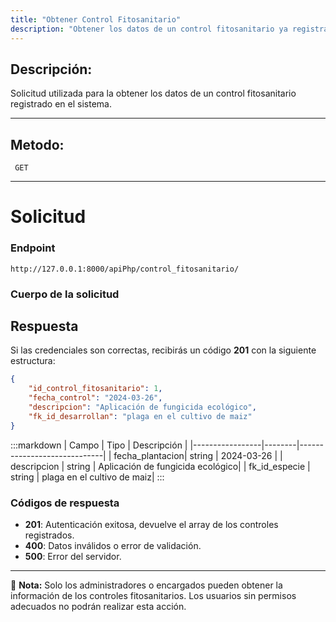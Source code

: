 ```yaml
---
title: "Obtener Control Fitosanitario"
description: "Obtener los datos de un control fitosanitario ya registrado en el sistema."
---
```


## Descripción:

Solicitud utilizada para la obtener los datos de un control fitosanitario registrado en el sistema.

---

## Metodo:
```
 GET
```
---


# **Solicitud**

### **Endpoint**
```
http://127.0.0.1:8000/apiPhp/control_fitosanitario/
```
### **Cuerpo de la solicitud**

## **Respuesta**

Si las credenciales son correctas, recibirás un código **201** con la siguiente estructura:

```json
{
    "id_control_fitosanitario": 1,
    "fecha_control": "2024-03-26",
    "descripcion": "Aplicación de fungicida ecológico",
    "fk_id_desarrollan": "plaga en el cultivo de maiz"
}
```

:::markdown
| Campo           | Tipo   | Descripción                |
|-----------------|--------|-----------------------------|
| fecha_plantacion| string | 2024-03-26     |
| descripcion     | string | Aplicación de fungicida ecológico|
| fk_id_especie  | string | plaga en el cultivo de maiz|
:::


### **Códigos de respuesta**
- **201**: Autenticación exitosa, devuelve el array de los controles registrados.
- **400**: Datos inválidos o error de validación.
- **500**: Error del servidor.

---

📄 **Nota:** Solo los administradores o encargados pueden obtener la información de los controles fitosanitarios. Los usuarios sin permisos adecuados no podrán realizar esta acción.
